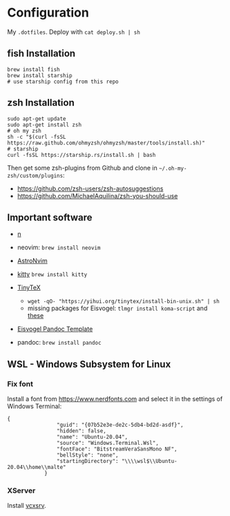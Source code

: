 # Configuration

My `.dotfiles`. Deploy with `cat deploy.sh | sh`

## fish Installation

~~~{.shell}
brew install fish
brew install starship
# use starship config from this repo
~~~

## zsh Installation

~~~{.shell}
sudo apt-get update
sudo apt-get install zsh
# oh my zsh
sh -c "$(curl -fsSL https://raw.github.com/ohmyzsh/ohmyzsh/master/tools/install.sh)"
# starship
curl -fsSL https://starship.rs/install.sh | bash
~~~

Then get some zsh-plugins from Github and clone in `~/.oh-my-zsh/custom/plugins`:

- <https://github.com/zsh-users/zsh-autosuggestions>
- <https://github.com/MichaelAquilina/zsh-you-should-use>

## Important software

- [n](https://github.com/tj/n)
- neovim: `brew install neovim`
- [AstroNvim](https://astronvim.github.io/)
- [kitty](https://sw.kovidgoyal.net/kitty/) `brew install kitty`

- [TinyTeX](https://yihui.org/tinytex)
  - `wget -qO- "https://yihui.org/tinytex/install-bin-unix.sh" | sh`
  - missing packages for Eisvogel:
      `tlmgr install koma-script` and [these](tinytex-pkg.txt)
- [Eisvogel Pandoc Template](https://github.com/Wandmalfarbe/pandoc-latex-template/releases)
- pandoc: `brew install pandoc`

## WSL - Windows Subsystem for Linux

### Fix font

Install a font from <https://www.nerdfonts.com> and select it in the settings of Windows Terminal:

~~~{.json}
{
                "guid": "{07b52e3e-de2c-5db4-bd2d-asdf}",
                "hidden": false,
                "name": "Ubuntu-20.04",
                "source": "Windows.Terminal.Wsl",
                "fontFace": "BitstreamVeraSansMono NF",
                "bellStyle": "none",
                "startingDirectory": "\\\\wsl$\\Ubuntu-20.04\\home\\malte"
            }
~~~

### XServer

Install [vcxsrv](https://skeptric.com/wsl2-xserver/).
